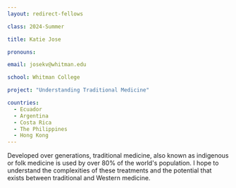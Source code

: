 ```yaml
---
layout: redirect-fellows

class: 2024-Summer

title: Katie Jose

pronouns: 

email: josekv@whitman.edu

school: Whitman College

project: "Understanding Traditional Medicine"

countries:
  - Ecuador
  - Argentina
  - Costa Rica
  - The Philippines
  - Hong Kong
---
```


Developed over generations, traditional medicine, also known as indigenous or folk medicine is used by over 80% of the world's population. I hope to understand the complexities of these treatments and the potential that exists between traditional and Western medicine.
